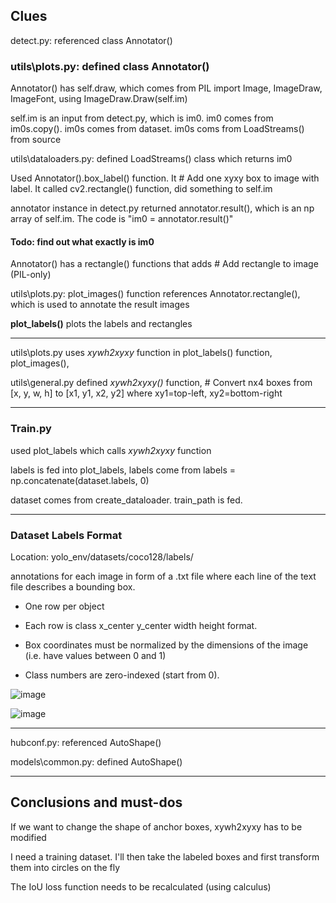 ## Clues

detect.py: referenced class Annotator()

### utils\plots.py: defined class Annotator()

Annotator() has self.draw, which comes from PIL import Image, ImageDraw, ImageFont, using ImageDraw.Draw(self.im)

self.im is an input from detect.py, which is im0. im0 comes from im0s.copy(). im0s comes from dataset. im0s coms from LoadStreams() from source

utils\dataloaders.py: defined LoadStreams() class which returns im0

Used Annotator().box_label() function. It # Add one xyxy box to image with label. It called cv2.rectangle() function, did something to self.im

annotator instance in detect.py returned annotator.result(), which is an np array of self.im. The code is "im0 = annotator.result()"

#### Todo: find out what exactly is im0

Annotator() has a rectangle() functions that adds  # Add rectangle to image (PIL-only)

utils\plots.py: plot_images() function references Annotator.rectangle(), which is used to annotate the result images

**plot_labels()** plots the labels and rectangles

---

utils\plots.py uses *xywh2xyxy* function in plot_labels() function, plot_images(), 

utils\general.py defined *xywh2xyxy()* function, # Convert nx4 boxes from [x, y, w, h] to [x1, y1, x2, y2] where xy1=top-left, xy2=bottom-right


---

### Train.py

used plot_labels which calls *xywh2xyxy* function

labels is fed into plot_labels, labels come from labels = np.concatenate(dataset.labels, 0)

dataset comes from create_dataloader. train_path is fed. 

---

### Dataset Labels Format

Location: yolo_env/datasets/coco128/labels/

annotations for each image in form of a .txt file where each line of the text file describes a bounding box. 

- One row per object

- Each row is class x_center y_center width height format.

- Box coordinates must be normalized by the dimensions of the image (i.e. have values between 0 and 1)

- Class numbers are zero-indexed (start from 0).

![image](https://user-images.githubusercontent.com/74582280/169490740-a09251c7-0beb-4b13-81e8-16e833ebf397.png)


![image](https://user-images.githubusercontent.com/74582280/169490616-4ed91638-3b9c-4fc4-94be-df2282ac8a37.png)


---

hubconf.py: referenced AutoShape()

models\common.py: defined AutoShape()

---

## Conclusions and must-dos

If we want to change the shape of anchor boxes, xywh2xyxy has to be modified

I need a training dataset. I'll then take the labeled boxes and first transform them into circles on the fly

The IoU loss function needs to be recalculated (using calculus)
